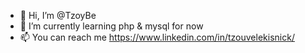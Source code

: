 - 👋 Hi, I’m @TzoyBe
- 🌱 I’m currently learning php & mysql for now
- 📫 You can reach me https://www.linkedin.com/in/tzouvelekisnick/

<!---
TzoyBe/TzoyBe is a ✨ special ✨ repository because its `README.md` (this file) appears on your GitHub profile.
You can click the Preview link to take a look at your changes.
--->
